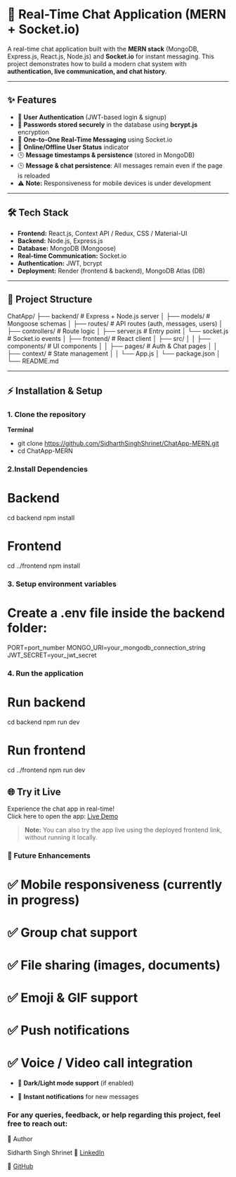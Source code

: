 # 💬 Real-Time Chat Application (MERN + Socket.io)

A real-time chat application built with the **MERN stack** (MongoDB, Express.js, React.js, Node.js) and **Socket.io** for instant messaging.
This project demonstrates how to build a modern chat system with **authentication, live communication, and chat history**.

---

## ✨ Features
- 🔐 **User Authentication** (JWT-based login & signup)
- 🔑 **Passwords stored securely** in the database using **bcrypt.js** encryption  
- 💬 **One-to-One Real-Time Messaging** using Socket.io
- 👥 **Online/Offline User Status** indicator
- 🕒 **Message timestamps & persistence** (stored in MongoDB)
- 🕒 **Message & chat persistence**: All messages remain even if the page is reloaded  
- ⚠️ **Note:** Responsiveness for mobile devices is under development

---

## 🛠️ Tech Stack
- **Frontend:** React.js, Context API / Redux, CSS / Material-UI  
- **Backend:** Node.js, Express.js  
- **Database:** MongoDB (Mongoose)  
- **Real-time Communication:** Socket.io  
- **Authentication:** JWT, bcrypt  
- **Deployment:** Render (frontend & backend), MongoDB Atlas (DB)

---

## 📂 Project Structure
ChatApp/
├── backend/ # Express + Node.js server
│ ├── models/ # Mongoose schemas
│ ├── routes/ # API routes (auth, messages, users)
│ ├── controllers/ # Route logic
│ ├── server.js # Entry point
│ └── socket.js # Socket.io events
│
├── frontend/ # React client
│ ├── src/
│ │ ├── components/ # UI components
│ │ ├── pages/ # Auth & Chat pages
│ │ ├── context/ # State management
│ │ └── App.js
│ └── package.json
│
└── README.md

---

## ⚡ Installation & Setup

### 1. Clone the repository
**Terminal**
- git clone https://github.com/SidharthSinghShrinet/ChatApp-MERN.git
- cd ChatApp-MERN

### 2.Install Dependencies
# Backend
cd backend
npm install

# Frontend
cd ../frontend
npm install

### 3. Setup environment variables

# Create a .env file inside the backend folder:

PORT=port_number
MONGO_URI=your_mongodb_connection_string
JWT_SECRET=your_jwt_secret

### 4. Run the application
# Run backend
cd backend
npm run dev

# Run frontend
cd ../frontend
npm run dev

## 🌐 Try it Live
Experience the chat app in real-time!  
Click here to open the app: [Live Demo](https://chatapp-mern-3xqn.onrender.com/login)

> **Note:** You can also try the app live using the deployed frontend link, without running it locally.


### 📌 Future Enhancements

# ✅ Mobile responsiveness (currently in progress)

# ✅ Group chat support

# ✅ File sharing (images, documents)

# ✅ Emoji & GIF support

# ✅ Push notifications

# ✅ Voice / Video call integration

- 🌙 **Dark/Light mode support** (if enabled)

- 🔔 **Instant notifications** for new messages

### For any queries, feedback, or help regarding this project, feel free to reach out: 
👤 Author

Sidharth Singh Shrinet
💼 [LinkedIn](https://www.linkedin.com/in/sidharth-singh-b3aaa623b)

🐙 [GitHub](https://github.com/SidharthSinghShrinet)
